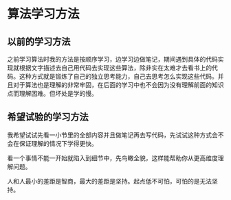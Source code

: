 # 算法学习方法

## 以前的学习方法

之前学习算法时我的方法是按顺序学习，边学习边做笔记，期间遇到具体的代码实现就根据文字描述去自己用代码去实现这些算法，除非实在太难才去看书上的代码。这种方式就是锻炼了自己的独立思考能力，自己去思考怎么实现这些代码。并且对于算法也是理解的非常牢固，在后面的学习中也不会因为没有理解前面的知识点而理解困难。但坏处是学的慢。

## 希望试验的学习方法

我希望试试先看一小节里的全部内容并且做笔记再去写代码，先试试这种方式会不会在保证理解的情况下学得更快。

看一个事情不能一开始就陷入到细节中，先鸟瞰全貌，这样能帮助你从更高维度理解问题。

人和人最小的差距是智商，最大的差距是坚持。起点低不可怕，可怕的是无法坚持。